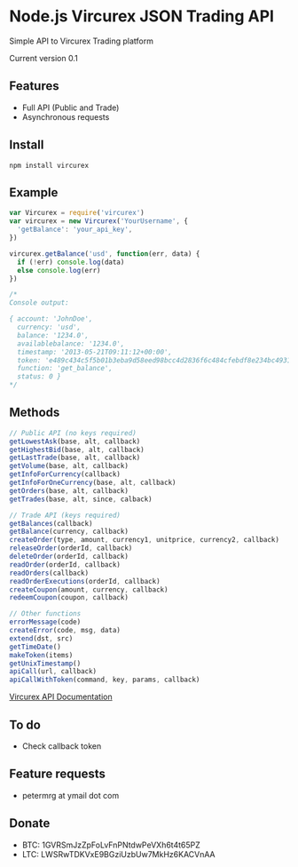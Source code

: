 # Node.js Vircurex JSON Trading API

Simple API to Vircurex Trading platform

Current version 0.1

## Features

  * Full API (Public and Trade)
  * Asynchronous requests

## Install

```
npm install vircurex
```

## Example

```javascript
var Vircurex = require('vircurex')
var vircurex = new Vircurex('YourUsername', {
  'getBalance': 'your_api_key',
})

vircurex.getBalance('usd', function(err, data) {
  if (!err) console.log(data)
  else console.log(err)
})

/*
Console output:

{ account: 'JohnDoe',
  currency: 'usd',
  balance: '1234.0',
  availablebalance: '1234.0',
  timestamp: '2013-05-21T09:11:12+00:00',
  token: 'e489c434c5f5b01b3eba9d58eed98bcc4d2836f6c484cfebdf8e234bc4931c2a',
  function: 'get_balance',
  status: 0 }
*/
```

## Methods

```javascript
// Public API (no keys required)
getLowestAsk(base, alt, callback)
getHighestBid(base, alt, callback)
getLastTrade(base, alt, callback)
getVolume(base, alt, callback)
getInfoForCurrency(callback)
getInfoForOneCurrency(base, alt, callback)
getOrders(base, alt, callback)
getTrades(base, alt, since, calback)

// Trade API (keys required)
getBalances(callback)
getBalance(currency, callback)
createOrder(type, amount, currency1, unitprice, currency2, callback)
releaseOrder(orderId, callback)
deleteOrder(orderId, callback)
readOrder(orderId, callback)
readOrders(callback)
readOrderExecutions(orderId, callback)
createCoupon(amount, currency, callback)
redeemCoupon(coupon, callback)

// Other functions
errorMessage(code)
createError(code, msg, data)
extend(dst, src)
getTimeDate()
makeToken(items)
getUnixTimestamp()
apiCall(url, callback)
apiCallWithToken(command, key, params, callback)
```

[Vircurex API Documentation](https://vircurex.com/welcome/api)

## To do

  * Check callback token

## Feature requests

  * petermrg at ymail dot com

## Donate

  * BTC: 1GVRSmJzZpFoLvFnPNtdwPeVXh6t4t65PZ
  * LTC: LWSRwTDKVxE9BGziUzbUw7MkHz6KACVnAA

